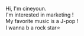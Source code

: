 Hi, I'm cineyoun.  
I'm interested in marketing !  
My favorite music is a  J-pop !  
I wanna b a rock star⭐  